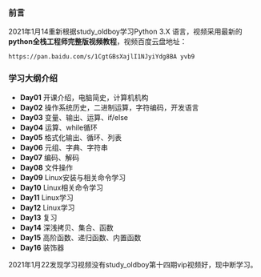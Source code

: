 ### 前言
2021年1月14重新根据study_oldboy学习Python 3.X 语言，视频采用最新的**python全栈工程师完整版视频教程**，视频百度云盘地址：

`https://pan.baidu.com/s/1CgtGBsXajlI1NJyiYdg8BA yvb9 `

### 学习大纲介绍
- **Day01** 开课介绍，电脑简史，计算机机构
- **Day02** 操作系统历史，二进制运算，字符编码，开发语言
- **Day03** 变量、输出、运算、if/else
- **Day04** 运算、while循环
- **Day05** 格式化输出、循环、列表
- **Day06** 元组、字典、字符串
- **Day07** 编码、解码
- **Day08** 文件操作
- **Day09** Linux安装与相关命令学习
- **Day10** Linux相关命令学习
- **Day11** Linux学习
- **Day12** Linux学习
- **Day13** 复习
- **Day14** 深浅拷贝、集合、函数
- **Day15** 高阶函数、递归函数、内置函数
- **Day16** 装饰器

2021年1月22发现学习视频没有study_oldboy第十四期vip视频好，现中断学习。